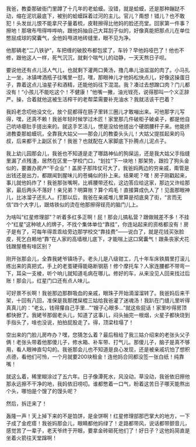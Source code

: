 我爸，教委那破衙门里蹲了十几年的老蛤蟆。没错，就是蛤蟆，还是那种蹦跶不动，缩在泥坑最底下，被别的蛤蟆踩着过河的主儿。官儿？甭想！错儿？也不敢犯！头发丝儿恨不能拿尺子量着梳，皮鞋擦得比他妈的脸还亮堂。回家第一件事？擦地！那墩布甩得哗哗响，跟他妈抽自己大耳刮子似的，好像真能把那点儿在单位憋屈成球的窝囊气，全他妈甩进地砖缝里，眼不见为净。

他那辆老“二八铁驴”，车把缠的破胶布都包浆了，车铃？早他妈哑巴了！他也不修，跟他这人一样，死气沉沉，就剩个喘气儿的动静，一天天熬日子呗。

要说他还有点儿活人气儿，也就剩下灌两口黄汤，撸几串儿油滋滋的肉了。小马扎上一坐，冰镇啤酒瓶子往嘴里一怼，嘿，那眼神儿才他妈松快点儿，好像这操蛋日子，靠着这点儿油星子和酒精，还能他妈往下混混。我？凑过去想蹭口肉？门儿都没有！“小孩儿不能吃这个！不健康！”他嘴一撇，油光锃亮，说得那叫一个义正辞严。操，合着就他这被生活榨干的老帮菜需要补充油水？我就活该干巴着？

我妈老念叨他没文化，放个屁都得在肠子里转三圈儿才敢嘣出来。可他那字儿写得，嘿，还真不赖！我爸年轻时候学过木匠！家里那几件破柜子破桌子，都是他自己吭哧瘪肚手搓出来的。就这手艺活儿，愣是没给他搓出个硬朗腰杆子来。他能挤进教委那蛤蟆坑，全靠我大姑父——那会儿的教委头头儿！大姑父提拔起来的马叔，后来都干上副区长了！我爸？也就配在人家脚底下扑腾点儿泥点子。

我上幼儿园那会儿，我爸也不知道是走了哪路神仙的狗屎运，还是我大姑父手指缝里漏了点残渣，居然在区里一学校门口，“划拉”下一块地！那架势，跟捡了狗头金似的，要置办房产“干企业”！盖房子那阵仗可大了，我爸妈两边的穷亲戚，甭管是出钱还是出力，都跟闻到腥味儿的苍蝇似的扑上来。结果呢？嘿！房子刚戳起来，事儿就他妈炸了！我爸那张嘴啊，比裤腰带还松，这边答应给这家，那边又许给那家，最后两头不落好！亲兄弟？明算账？算个鸡毛！直接算成仇人了！见面那眼神儿，比冰溜子还扎人。打那以后，我爸在亲戚堆儿里算是彻底臭了街，“言而无信”四个大字儿，跟烙铁似的烫在他那擦得锃亮的脑门儿上。

为啥叫“红星修理部”？听着多红多正啊！屁！那会儿搞私营？跟做贼差不多！不挂个“红星”这种唬人的牌子，不找个集体单位“靠挂”，你连站起来的资格都没有！房子是有了，可每年得乖乖给旁边那学校交“靠挂费”——说白了，就是花钱买张脸皮，死乞白赖地“靠”在人家的高墙根儿底下，才能喘上这口窝囊气！跟条丧家犬花钱蹭屋檐有啥区别？

刚开张那会儿，全靠我姥爷镇场子。老头儿是八级钳工，几十年车床铁屑里打滚儿练出来的真把式，手上的老茧硬得能硌断钢筋！修个摩托车？人家连腰都不带弯一下，耳朵一支棱，听个响儿就知道毛病在哪儿。修好的车，从来没见人回来找过后账！那会儿，红星门口还有点人味儿。

可好景不长啊！我爸那边那群吸血的亲戚，眼珠子开始滴溜溜转了。我爸妈后来干架，十回有八回，准保是我那搅屎棍三姑给我爸灌了迷魂汤！我趴在门缝儿里听得真真儿的：“老幺，钱得攥自己手里…”“嫂子心眼多…”就这些屁话！家里吵得房顶都快掀了。我姥爷那倔老头儿，知道了这事儿，闷头抽完一根烟，火星子都快烧到手指头了，啥也没说，拍拍屁股走了。得，顶梁柱塌了！

空出来的门脸儿房咋办？嘿，您猜怎么着？最后租给了我三姑介绍来的老张头父子俩！老张头带着他那傻儿子，修水箱、补车带、打气儿。那傻儿子，脑子是真不够用，看人眼神直勾勾的。我爸那会儿也不知道是良心发现，还是被亲戚坑怕了想积点德，看他们可怜，一个月就要200块租金！连他妈合同都没签一张白纸！纯靠嘴！

就这么着，稀里糊涂过了五六年。日子像潭死水，风没动，草没动，我爸依旧擦他那永远擦不干净的地，我妈依旧唠叨。谁都憋着一口气，盼着这苦日子哪天能熬出个头，哪怕是个馊了的馒头呢？

然后，拆迁来了！

轰隆一声！天上掉下来的不是馅饼，是金饼啊！红星修理部那巴掌大的地方，一下子成了金疙瘩！我爸妈那会儿，眼睛都他妈绿了！走路都带风，说话都带颤音儿，感觉苦了一辈子，老天爷终于开眼，要拿金砖砸死他们了！好日子？这他妈简直是坐着火箭往天堂蹿啊！

